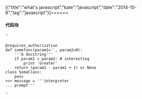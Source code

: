 [{"title":"what's javascript","kate":"javascript","date":"2014-10-8","tag":"javascript"}]======


#### 代码块


``

	@requires_authorization
	def somefunc(param1='', param2=0):
	    '''A docstring'''
	    if param1 > param2: # interesting
	        print 'Greater'
	    return (param2 - param1 + 1) or None
	class SomeClass:
	    pass
	>>> message = '''interpreter
	... prompt'''
``
